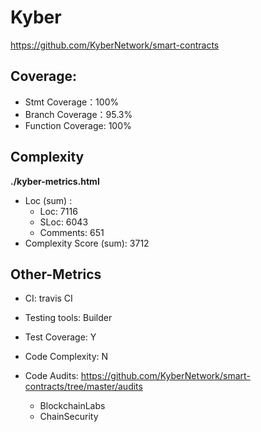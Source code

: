 # Kyber

https://github.com/KyberNetwork/smart-contracts

## Coverage:

* Stmt Coverage：100%
* Branch Coverage：95.3%
* Function Coverage: 100%

## Complexity

**./kyber-metrics.html**

* Loc (sum) :   
  * Loc: 7116
  * SLoc: 6043
  * Comments: 651
* Complexity Score (sum): 3712

## Other-Metrics

* CI: travis CI

* Testing tools: Builder

* Test Coverage: Y

* Code Complexity: N

* Code Audits: https://github.com/KyberNetwork/smart-contracts/tree/master/audits

  * BlockchainLabs
  * ChainSecurity

  